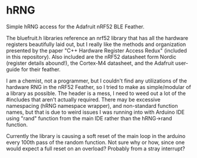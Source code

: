 # hRNG
Simple hRNG access for the Adafruit nRF52 BLE Feather.

The bluefruit.h libraries reference an nrf52 library that has all the hardware registers beautifully laid out, but I really like the methods and organization presented by the paper "C++ Hardware Register Access Redux" (included in this repository).  Also included are the nRF52 datasheet form Nordic (register details abound!), the Cortex-M4 datasheet, and the Adafruit user-guide for their feather. 

I am a chemist, not a programmer, but I couldn't find any utilizations of the hardware RNG in the nRF52 Feather, so I tried to make as simple/modular of a library as possible.  The header is a mess, I need to weed out a lot of the #includes that aren't actually required.  There may be excessive namespacing (hRNG namespace wrapper), and non-standard function names, but that is due to weird issues I was running into with Arduino IDE using "rand" function from the main IDE rather than the hRNG->rand function.

Currently the library is causing a soft reset of the main loop in the arduino every 100th pass of the random function. Not sure why or how, since one would expect a full reset on an overload?  Probably from a stray interrupt?
